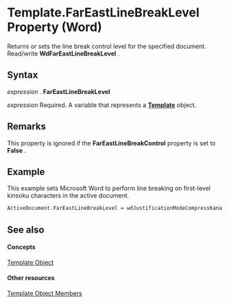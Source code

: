 
# Template.FarEastLineBreakLevel Property (Word)

Returns or sets the line break control level for the specified document. Read/write  **WdFarEastLineBreakLevel** .


## Syntax

 _expression_ . **FarEastLineBreakLevel**

 _expression_ Required. A variable that represents a **[Template](47d1d92d-bba9-3f2a-9c71-22ac43159bd3.md)** object.


## Remarks

This property is ignored if the  **FarEastLineBreakControl** property is set to **False** .


## Example

This example sets Microsoft Word to perform line breaking on first-level kinsoku characters in the active document.


```vb
ActiveDocument.FarEastLineBreakLevel = wdJustificationModeCompressKana
```


## See also


#### Concepts


[Template Object](47d1d92d-bba9-3f2a-9c71-22ac43159bd3.md)
#### Other resources


[Template Object Members](ea133105-b9e9-9169-773d-2c800a88707d.md)
